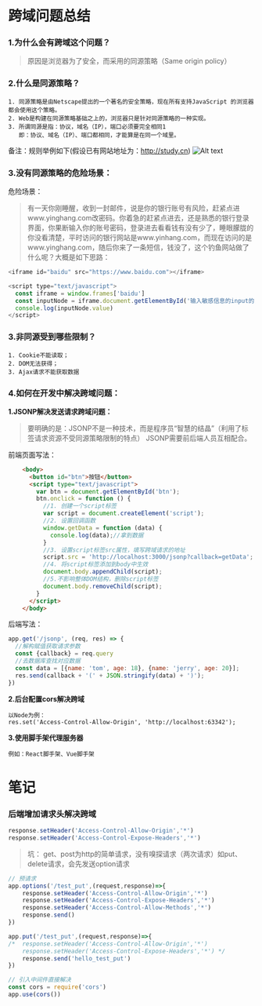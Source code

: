 # 跨域问题总结

### 1.为什么会有跨域这个问题？
   > 原因是浏览器为了安全，而采用的同源策略（Same origin policy）

### 2.什么是同源策略？
    1. 同源策略是由Netscape提出的一个著名的安全策略，现在所有支持JavaScript 的浏览器都会使用这个策略。
    2. Web是构建在同源策略基础之上的，浏览器只是针对同源策略的一种实现。
    3. 所谓同源是指：协议，域名（IP），端口必须要完全相同1
       即：协议、域名（IP）、端口都相同，才能算是在同一个域里。
备注：规则举例如下(假设已有网站地址为：http://study.cn)
![Alt text](https://s2.ax1x.com/2019/01/26/knAIit.png)

### 3.没有同源策略的危险场景：
危险场景：
> 有一天你刚睡醒，收到一封邮件，说是你的银行账号有风险，赶紧点进www.yinghang.com改密码。你着急的赶紧点进去，还是熟悉的银行登录界面，你果断输入你的账号密码，登录进去看看钱有没有少了，睡眼朦胧的你没看清楚，平时访问的银行网站是www.yinhang.com，而现在访问的是www.yinghang.com，随后你来了一条短信，钱没了，这个钓鱼网站做了什么呢？大概是如下思路：

```js
<iframe id="baidu" src="https://www.baidu.com"></iframe>

<script type="text/javascript">
  const iframe = window.frames['baidu']
  const inputNode = iframe.document.getElementById('输入敏感信息的input的id')
  console.log(inputNode.value)
</script>
```

### 3.非同源受到哪些限制？
    1. Cookie不能读取；
    2. DOM无法获得；
    3. Ajax请求不能获取数据

### 4.如何在开发中解决跨域问题：
**1.JSONP解决发送请求跨域问题：**
> 要明确的是：JSONP不是一种技术，而是程序员“智慧的结晶”（利用了标签请求资源不受同源策略限制的特点）
> JSONP需要前后端人员互相配合。

前端页面写法：

```html
	<body>
	  <button id="btn">按钮</button>
	  <script type="text/javascript">
	    var btn = document.getElementById('btn');
	    btn.onclick = function () {
	      //1. 创建一个script标签
	      var script = document.createElement('script');
	      //2. 设置回调函数
	      window.getData = function (data) {
	        console.log(data);//拿到数据
	      }
	      //3. 设置script标签src属性，填写跨域请求的地址
	      script.src = 'http://localhost:3000/jsonp?callback=getData';
	      //4. 将script标签添加到body中生效
	      document.body.appendChild(script);
	      //5.不影响整体DOM结构，删除script标签
	      document.body.removeChild(script);
	    }
	  </script>
	</body>
```
后端写法：

```js
app.get('/jsonp', (req, res) => {
  //解构赋值获取请求参数
  const {callback} = req.query
  //去数据库查找对应数据
  const data = [{name: 'tom', age: 18}, {name: 'jerry', age: 20}];
  res.send(callback + '(' + JSON.stringify(data) + ')');
})
```

**2.后台配置cors解决跨域**

	以Node为例：
	res.set('Access-Control-Allow-Origin', 'http://localhost:63342');

**3.使用脚手架代理服务器**

	例如：React脚手架、Vue脚手架

# 笔记

### 后端增加请求头解决跨域

```js
response.setHeader('Access-Control-Allow-Origin','*')
response.setHeader('Access-Control-Expose-Headers','*')
```

> 坑： get、post为http的简单请求，没有嗅探请求（两次请求）如put、delete请求，会先发送option请求

```js
// 预请求
app.options('/test_put',(request,response)=>{
	response.setHeader('Access-Control-Allow-Origin','*')
	response.setHeader('Access-Control-Expose-Headers','*')
	response.setHeader('Access-Control-Allow-Methods','*')
	response.send()
})

app.put('/test_put',(request,response)=>{
/* 	response.setHeader('Access-Control-Allow-Origin','*')
	response.setHeader('Access-Control-Expose-Headers','*') */
	response.send('hello_test_put')
})
```

```js
// 引入中间件直接解决
const cors = require('cors')
app.use(cors())
```

